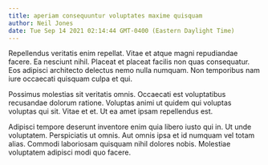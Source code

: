 ```yaml
---
title: aperiam consequuntur voluptates maxime quisquam
author: Neil Jones
date: Tue Sep 14 2021 02:14:44 GMT-0400 (Eastern Daylight Time)
---
```

Repellendus veritatis enim repellat. Vitae et atque magni repudiandae facere. Ea nesciunt nihil. Placeat et placeat facilis non quas consequatur. Eos adipisci architecto delectus nemo nulla numquam. Non temporibus nam iure occaecati quisquam culpa et qui.

 Possimus molestias sit veritatis omnis. Occaecati est voluptatibus recusandae dolorum ratione. Voluptas animi ut quidem qui voluptas voluptas qui sit. Vitae et et. Ut ea amet ipsam repellendus est.

 Adipisci tempore deserunt inventore enim quia libero iusto qui in. Ut unde voluptatem. Perspiciatis ut omnis. Aut omnis ipsa et id numquam vel totam alias. Commodi laboriosam quisquam nihil dolores nobis. Molestiae voluptatem adipisci modi quo facere.